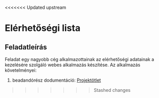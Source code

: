 <<<<<<< Updated upstream
# Elérhetőségi lista
## Feladatleírás
Feladat egy nagyobb cég alkalmazottainak az elérhetőségi adatainak a kezelésére szolgáló webes alkalmazás készítése. Az alkalmazás követelményei:

1. beadandórész dodumentáció: [Projektötlet](Documentation/projectotlet.md)




>>>>>>> Stashed changes
